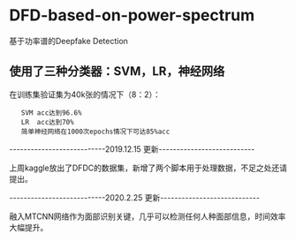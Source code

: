 # DFD-based-on-power-spectrum
基于功率谱的Deepfake Detection

## 使用了三种分类器：SVM，LR，神经网络

在训练集验证集为40k张的情况下（8：2）：
 ```
    SVM acc达到96.6%
    LR  acc达到70%
    简单神经网络在1000次epochs情况下可达85%acc
 ```

---------------------------2019.12.15 更新---------------------------

上周kaggle放出了DFDC的数据集，新增了两个脚本用于处理数据，不足之处还请提出。

---------------------------2020.2.25 更新----------------------------

融入MTCNN网络作为面部识别关键，几乎可以检测任何人种面部信息，时间效率大幅提升。
